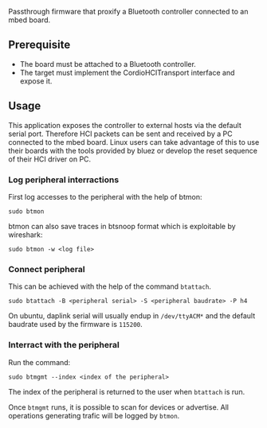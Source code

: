 Passthrough firmware that proxify a Bluetooth controller connected to an mbed board.
  
## Prerequisite 

* The board must be attached to a Bluetooth controller.
* The target must implement the CordioHCITransport interface and expose it.  
 
## Usage 
 
This application exposes the controller to external hosts via the default serial port. 
Therefore HCI packets can be sent and received by a PC connected to the mbed 
board. Linux users can take advantage of this to use their boards with the 
tools provided by bluez or develop the reset sequence of their HCI driver on PC.


### Log peripheral interractions

First log accesses to the peripheral with the help of btmon:

```
sudo btmon
```

btmon can also save traces in btsnoop format which is exploitable by wireshark:

```
sudo btmon -w <log file>
```

### Connect peripheral

This can be achieved with the help of the command `btattach`.

```
sudo btattach -B <peripheral serial> -S <peripheral baudrate> -P h4
```

On ubuntu, daplink serial will usually endup in `/dev/ttyACM*` and the default 
baudrate used by the firmware is `115200`.


### Interract with the peripheral 

Run the command: 

```
sudo btmgmt --index <index of the peripheral>
```

The index of the peripheral is returned to the user when `btattach` is run. 

Once `btmgmt` runs, it is possible to scan for devices or advertise. All 
operations generating trafic will be logged by `btmon`. 


 